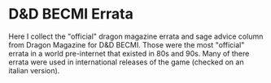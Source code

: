 # D&D BECMI Errata

Here I collect the "official" dragon magazine errata and sage advice column from Dragon Magazine for D&D BECMI.
Those were the most "official" errata in a world pre-internet that existed in 80s and 90s. Many of there errata were used in international releases of the game (checked on an italian version).
